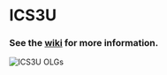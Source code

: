 # ICS3U

### See the [wiki](https://github.com/Ma1hT3ach3r/AYJ-ICS3U-Spring-2018/wiki) for more information.

![ICS3U OLGs](https://github.com/mrseidel-classes/ICS3U/wiki/images/ICS3U.jpg)
